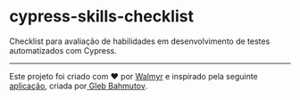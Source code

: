 # cypress-skills-checklist

Checklist para avaliação de habilidades em desenvolvimento de testes automatizados com Cypress.

___

Este projeto foi criado com ❤️ por [Walmyr](https://walmyr.dev) e inspirado pela seguinte [aplicação](https://cypress.tips/skills), criada por[ Gleb Bahmutov](https://glebbahmutov.com/blog/cypress-skills-ladder/).
